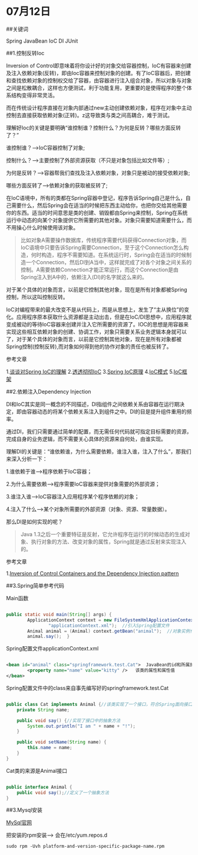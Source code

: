 # 07月12日

##关键词

Spring JavaBean IoC DI JUnit

##1.控制反转Ioc

Inversion of Control即意味着将你设计好的对象交给容器控制，IoC有容器来创建及注入依赖对象(反转)，即由Ioc容器来控制对象的创建。有了IoC容器后，把创建和查找依赖对象的控制权交给了容器，由容器进行注入组合对象，所以对象与对象之间是松散耦合，这样也方便测试，利于功能复用，更重要的是使得程序的整个体系结构变得非常灵活。

而在传统设计程序直接在对象内部通过new主动创建依赖对象，程序在对象中主动控制去直接获取依赖对象(正转)。z这导致类与类之间高耦合，难于测试。

理解好Ioc的关键是要明确“谁控制谁？控制什么？为何是反转？哪些方面反转了？”

谁控制谁？-->IoC容器控制了对象;

控制什么？-->主要控制了外部资源获取（不只是对象包括比如文件等）;

为何是反转？-->容器帮我们查找及注入依赖对象，对象只是被动的接受依赖对象;

哪些方面反转了-->依赖对象的获取被反转了;

在IoC语境中，所有的类都在Spring容器中登记，程序告诉Spring自己是什么，自己需要什么，然后Spring会在适当的时候把东西主动给你，也把你交给其他需要你的东西。适当的时间意思是类的创建、销毁都由Spring来控制，Spring在系统运行中动态的向某个对象提供它所需要的其他对象。对象只需要知道需要什么，而不用操心什么时候使用该对象。

>比如对象A需要操作数据库，传统程序需要代码获得Connection对象，而IoC语境中只要告诉Spring需要Connection，至于这个Connection怎么构造，何时构造，程序不需要知道。在系统运行时，Spring会在适当的时候制造一个Connection，然后DI到A当中，这样就完成了对各个对象之间关系的控制。A需要依赖Connection才能正常运行，而这个Connection是由Spring注入到A中的，依赖注入(DI)的名字就这么来的。

对于某个具体的对象而言，以前是它控制其他对象，现在是所有对象都被Spring控制，所以这叫控制反转。

IoC对编程带来的最大改变不是从代码上，而是从思想上，发生了“主从换位”的变化。应用程序原本获取什么资源都是主动出击，但是在IoC/DI思想中，应用程序就变成被动的等待IoC容器来创建并注入它所需要的资源了。IOC的思想是用容器来实现这些相互依赖对象的创建、协调工作，对象只需要关系业务逻辑本身就可以了，对于某个具体的对象而言，以前是它控制其他对象，现在是所有对象都被Spring控制(控制反转),而对象如何得到他的协作对象的责任也被反转了。

参考文章

1.[谈谈对Spring IoC的理解](http://jinnianshilongnian.iteye.com/blog/1413846)
2.[透透彻彻IoC](http://stamen.iteye.com/blog/1489223/)
3.[Spring IoC原理](http://blog.csdn.net/it_man/article/details/4402245)
4.[IoC模式](http://www.cnblogs.com/qqlin/archive/2012/10/09/2707075.html)
5.[IoC框架](http://blog.csdn.net/wanghao72214/article/details/3969594)

##2.依赖注入Dependency Injection

DI和IoC其实是同一概念的不同描述，DI指组件之间依赖关系由容器在运行期决定，即由容器动态的将某个依赖关系注入到组件之中。DI的目是提升组件重用的频率。

通过DI，我们只需要通过简单的配置，而无需任何代码就可指定目标需要的资源，完成自身的业务逻辑，而不需要关心具体的资源来自何处，由谁实现。
 
理解DI的关键是：“谁依赖谁，为什么需要依赖，谁注入谁，注入了什么”，那我们来深入分析一下：
 
1.谁依赖于谁-->程序依赖于IoC容器；

2.为什么需要依赖-->程序需要IoC容器来提供对象需要的外部资源；

3.谁注入谁-->IoC容器注入应用程序某个程序依赖的对象；

4.注入了什么-->某个对象所需要的外部资源（对象、资源、常量数据）。

那么DI是如何实现的呢？

>Java 1.3之后一个重要特征是反射，它允许程序在运行的时候动态的生成对象、执行对象的方法、改变对象的属性，Spring就是通过反射来实现注入的。


参考文章

1.[Inversion of Control Containers and the Dependency Injection pattern](http://www.martinfowler.com/articles/injection.html)


##3.Spring简单参考代码

Main函数

```Java

public static void main(String[] args) {
        ApplicationContext context = new FileSystemXmlApplicationContext(  
                "applicationContext.xml");  //引入Spring配置文件
        Animal animal = (Animal) context.getBean("animal");  //对象实例化
        animal.say();  } 

```

Spring配置文件applicationContext.xml

```xml

<bean id="animal" class="springframework.test.Cat">  JavaBean的id和所属的class
        <property name="name" value="kitty" />   该类的属性和属性值
</bean> 

```

Spring配置文件中的class来自事先编写好的springframework.test.Cat

```Java

public class Cat implements Animal {//该类实现了一个接口，符合Spring面向接口编程的特点
    private String name;

    public void say() {//实现了接口中的抽象方法
        System.out.println("I am " + name + "!");   
    }

    public void setName(String name) {
        this.name = name;   
    }
}

```
Cat类的来源是Animal接口

```Java

public interface Animal {
    public void say();//定义了一个抽象方法
}

```

##3.Mysql安装

[MySql官网](http://dev.mysql.com/downloads/repo/yum/)

把安装的rpm安装--> 会在/etc/yum.repos.d

```shell
sudo rpm -Uvh platform-and-version-specific-package-name.rpm
```
